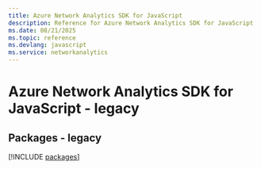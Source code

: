 ```yaml
---
title: Azure Network Analytics SDK for JavaScript
description: Reference for Azure Network Analytics SDK for JavaScript
ms.date: 08/21/2025
ms.topic: reference
ms.devlang: javascript
ms.service: networkanalytics
---
```

# Azure Network Analytics SDK for JavaScript - legacy
## Packages - legacy
[!INCLUDE [packages](network-analytics-index.md)]